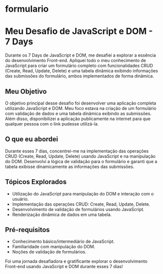 # formulario

# Meu Desafio de JavaScript e DOM - 7 Days

Durante os 7 Days de JavaScript e DOM, me desafiei a explorar a essência do desenvolvimento Front-end. Apliquei todo o meu conhecimento de JavaScript para criar um formulário completo com funcionalidades CRUD (Create, Read, Update, Delete) e uma tabela dinâmica exibindo informações das submissões do formulário, ambos implementados de forma dinâmica.

## Meu Objetivo
O objetivo principal desse desafio foi desenvolver uma aplicação completa utilizando JavaScript e DOM. Meu foco estava na criação de um formulário com validação de dados e uma tabela dinâmica exibindo as submissões. Além disso, disponibilizei a aplicação publicamente na internet para que qualquer pessoa com o link pudesse utilizá-la.

## O que eu abordei
Durante esses 7 dias, concentrei-me na implementação das operações CRUD (Create, Read, Update, Delete) usando JavaScript e na manipulação do DOM. Desenvolvi a lógica de validação para o formulário e garanti que a tabela exibisse dinamicamente as informações das submissões.

## Tópicos Explorados
- Utilização do JavaScript para manipulação do DOM e interação com o usuário.
- Implementação das operações CRUD: Create, Read, Update, Delete.
- Desenvolvimento de validação de formulários usando JavaScript.
- Renderização dinâmica de dados em uma tabela.


## Pré-requisitos
- Conhecimento básico/intermediário de JavaScript.
- Familiaridade com manipulação do DOM.
- Noções de validação de formulários.

Foi uma jornada desafiadora e gratificante explorar o desenvolvimento Front-end usando JavaScript e DOM durante esses 7 dias!

